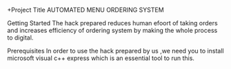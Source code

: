 +Project Title
AUTOMATED MENU ORDERING SYSTEM

Getting Started
The hack prepared reduces human efoort of taking orders and increases efficiency of ordering system by making the whole process to digital.

Prerequisites
In order to use the hack prepared by us ,we need you to install microsoft visual c++ express which is an essential tool to run this.
